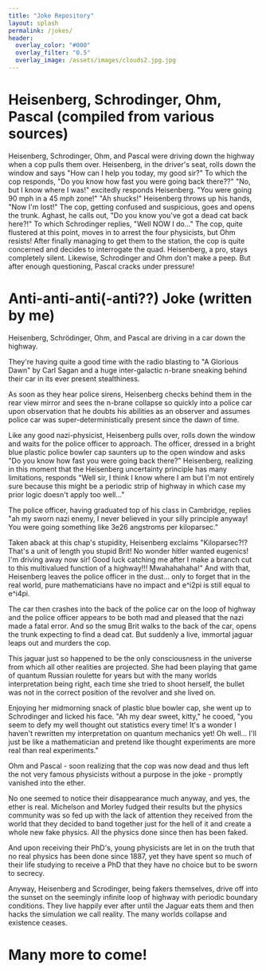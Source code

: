 ```yaml
---
title: "Joke Repository"
layout: splash
permalink: /jokes/
header:
  overlay_color: "#000"
  overlay_filter: "0.5"
  overlay_image: /assets/images/clouds2.jpg.jpg
---
```


# Heisenberg, Schrodinger, Ohm, Pascal (compiled from various sources)

Heisenberg, Schrodinger, Ohm, and Pascal were driving down the highway when a cop pulls them over.
Heisenberg, in the driver's seat, rolls down the window and says "How can I help you today, my good sir?"
To which the cop responds, "Do you know how fast you were going back there??"
"No, but I know where I was!" excitedly responds Heisenberg.
"You were going 90 mph in a 45 mph zone!"
"Ah shucks!" Heisenberg throws up his hands, "Now I'm lost!"
The cop, getting confused and suspicious, goes and opens the trunk. Aghast, he calls out, "Do you know you've got 
a dead cat back here?!"
To which Schrodinger replies, "Well NOW I do..."
The cop, quite flustered at this point, moves in to arrest the four physicists, but Ohm resists!
After finally managing to get them to the station, the cop is quite concerned and decides to interrogate the quad.
Heisenberg, a pro, stays completely silent. Likewise, Schrodinger and Ohm don't make a peep. But after enough questioning, 
Pascal cracks under pressure!

# Anti-anti-anti(-anti??) Joke (written by me)
Heisenberg, Schrödinger, Ohm, and Pascal are driving in a car down the highway.   

They're having quite a good time with the radio blasting to "A Glorious Dawn" by Carl Sagan and a huge inter-galactic n-brane sneaking behind their car in its ever present stealthiness.   

As soon as they hear police sirens, Heisenberg checks behind them in the rear view mirror and sees the n-brane collapse so quickly into a police car upon observation that he doubts his abilities as an observer and assumes police car was super-deterministically present since the dawn of time.   

Like any good nazi-physicist, Heisenberg pulls over, rolls down the window and waits for the police officer to approach. The officer, dressed in a bright blue plastic police bowler cap saunters up to the open window and asks "Do you know how fast you were going back there?" Heisenberg, realizing in this moment that the Heisenberg uncertainty principle has many limitations, responds "Well sir, I think I know where I am but I'm not entirely sure because this might be a periodic strip of highway in which case my prior logic doesn't apply too well…"   

The police officer, having graduated top of his class in Cambridge, replies "ah my sworn nazi enemy, I never believed in your silly principle anyway! You were going something like 3e26 angstroms per kiloparsec."   

Taken aback at this chap's stupidity, Heisenberg exclaims "Kiloparsec?!? That's a unit of length you stupid Brit! No wonder hitler wanted eugenics! I'm driving away now sir! Good luck catching me after I make a branch cut to this multivalued function of a highway!!! Mwahahahaha!" And with that, Heisenberg leaves the police officer in the dust… only to forget that in the real world, pure mathematicians have no impact and e^i2pi is still equal to e^i4pi.    

The car then crashes into the back of the police car on the loop of highway and the police officer appears to be both mad and pleased that the nazi made a fatal error. And so the smug Brit walks to the back of the car, opens the trunk expecting to find a dead cat. But suddenly a live, immortal jaguar leaps out and murders the cop.    

This jaguar just so happened to be the only consciousness in the universe from which all other realities are projected. She had been playing that game of quantum Russian roulette for years but with the many worlds interpretation being right, each time she tried to shoot herself, the bullet was not in the correct position of the revolver and she lived on. 

Enjoying her midmorning snack of plastic blue bowler cap, she went up to Schrodinger and licked his face. "Ah my dear sweet, kitty," he cooed, "you seem to defy my well thought out statistics every time! It's a wonder I haven't rewritten my interpretation on quantum mechanics yet! Oh well… I'll just be like a mathematician and pretend like thought experiments are more real than real experiments."    

Ohm and Pascal - soon realizing that the cop was now dead and thus left the not very famous physicists without a purpose in the joke - promptly vanished into the ether.    

No one seemed to notice their disappearance much anyway, and yes, the ether is real. Michelson and Morley fudged their results but the physics community was so fed up with the lack of attention they received from the world that they decided to band together just for the hell of it and create a whole new fake physics. All the physics done since then has been faked.    

And upon receiving their PhD's, young physicists are let in on the truth that no real physics has been done since 1887, yet they have spent so much of their life studying to receive a PhD that they have no choice but to be sworn to secrecy.     

Anyway, Heisenberg and Scrodinger, being fakers themselves, drive off into the sunset on the seemingly infinite loop of highway with periodic boundary conditions. They live happily ever after until the Jaguar eats them and then hacks the simulation we call reality. The many worlds collapse and existence ceases.
	


# Many more to come!
